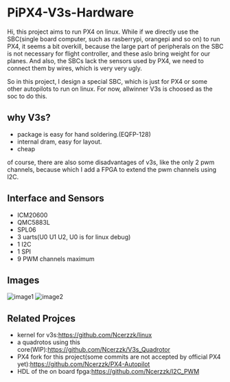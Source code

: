# PiPX4-V3s-Hardware

Hi, this project aims to run PX4 on linux. While if we directly use the SBC(single board computer, such as rasberrypi, orangepi and so on) to run PX4, 
it seems a bit overkill, because the large part of peripherals on the SBC is not necessary for flight controller, and these aslo bring weight for our planes. 
And also, the SBCs lack the sensors used by PX4, we need to connect them by wires, which is very very ugly.

So in this project, I design a special SBC, which is just for PX4 or some other autopilots to run on linux. For now, allwinner V3s is choosed as 
the soc to do this.

## why V3s? 
- package is easy for hand soldering.(EQFP-128)
- internal dram, easy for layout.
- cheap

of course, there are also some disadvantages of v3s, like the only 2 pwm channels, because which I add a FPGA to extend the pwm channels using I2C.

## Interface and Sensors
- ICM20600
- QMC5883L
- SPL06
- 3 uarts(U0 U1 U2, U0 is for linux debug)
- 1 I2C
- 1 SPI
- 9 PWM channels maximum

## Images
![image1](https://github.com/Ncerzzk/PiPX4-V3s-Hardware/blob/main/images/PiPX4.png?raw=true)
![image2](https://github.com/Ncerzzk/PiPX4-V3s-Hardware/blob/main/images/PiPX4-2.png?raw=true)

## Related Projces
- kernel for v3s:https://github.com/Ncerzzk/linux
- a quadrotos using this core(WIP):https://github.com/Ncerzzk/V3s_Quadrotor
- PX4 fork for this project(some commits are not accepted by official PX4 yet):https://github.com/Ncerzzk/PX4-Autopilot
- HDL of the on board fpga:https://github.com/Ncerzzk/I2C_PWM
